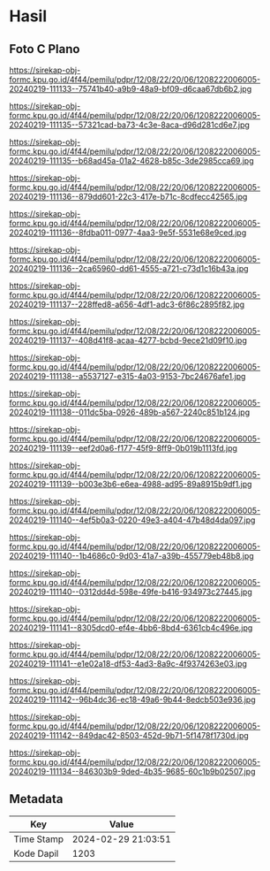# Hasil

## Foto C Plano

https://sirekap-obj-formc.kpu.go.id/4f44/pemilu/pdpr/12/08/22/20/06/1208222006005-20240219-111133--75741b40-a9b9-48a9-bf09-d6caa67db6b2.jpg

https://sirekap-obj-formc.kpu.go.id/4f44/pemilu/pdpr/12/08/22/20/06/1208222006005-20240219-111135--57321cad-ba73-4c3e-8aca-d96d281cd6e7.jpg

https://sirekap-obj-formc.kpu.go.id/4f44/pemilu/pdpr/12/08/22/20/06/1208222006005-20240219-111135--b68ad45a-01a2-4628-b85c-3de2985cca69.jpg

https://sirekap-obj-formc.kpu.go.id/4f44/pemilu/pdpr/12/08/22/20/06/1208222006005-20240219-111136--879dd601-22c3-417e-b71c-8cdfecc42565.jpg

https://sirekap-obj-formc.kpu.go.id/4f44/pemilu/pdpr/12/08/22/20/06/1208222006005-20240219-111136--8fdba011-0977-4aa3-9e5f-5531e68e9ced.jpg

https://sirekap-obj-formc.kpu.go.id/4f44/pemilu/pdpr/12/08/22/20/06/1208222006005-20240219-111136--2ca65960-dd61-4555-a721-c73d1c16b43a.jpg

https://sirekap-obj-formc.kpu.go.id/4f44/pemilu/pdpr/12/08/22/20/06/1208222006005-20240219-111137--228ffed8-a656-4df1-adc3-6f86c2895f82.jpg

https://sirekap-obj-formc.kpu.go.id/4f44/pemilu/pdpr/12/08/22/20/06/1208222006005-20240219-111137--408d41f8-acaa-4277-bcbd-9ece21d09f10.jpg

https://sirekap-obj-formc.kpu.go.id/4f44/pemilu/pdpr/12/08/22/20/06/1208222006005-20240219-111138--a5537127-e315-4a03-9153-7bc24676afe1.jpg

https://sirekap-obj-formc.kpu.go.id/4f44/pemilu/pdpr/12/08/22/20/06/1208222006005-20240219-111138--011dc5ba-0926-489b-a567-2240c851b124.jpg

https://sirekap-obj-formc.kpu.go.id/4f44/pemilu/pdpr/12/08/22/20/06/1208222006005-20240219-111139--eef2d0a6-f177-45f9-8ff9-0b019b1113fd.jpg

https://sirekap-obj-formc.kpu.go.id/4f44/pemilu/pdpr/12/08/22/20/06/1208222006005-20240219-111139--b003e3b6-e6ea-4988-ad95-89a8915b9df1.jpg

https://sirekap-obj-formc.kpu.go.id/4f44/pemilu/pdpr/12/08/22/20/06/1208222006005-20240219-111140--4ef5b0a3-0220-49e3-a404-47b48d4da097.jpg

https://sirekap-obj-formc.kpu.go.id/4f44/pemilu/pdpr/12/08/22/20/06/1208222006005-20240219-111140--1b4686c0-9d03-41a7-a39b-455779eb48b8.jpg

https://sirekap-obj-formc.kpu.go.id/4f44/pemilu/pdpr/12/08/22/20/06/1208222006005-20240219-111140--0312dd4d-598e-49fe-b416-934973c27445.jpg

https://sirekap-obj-formc.kpu.go.id/4f44/pemilu/pdpr/12/08/22/20/06/1208222006005-20240219-111141--8305dcd0-ef4e-4bb6-8bd4-6361cb4c496e.jpg

https://sirekap-obj-formc.kpu.go.id/4f44/pemilu/pdpr/12/08/22/20/06/1208222006005-20240219-111141--e1e02a18-df53-4ad3-8a9c-4f9374263e03.jpg

https://sirekap-obj-formc.kpu.go.id/4f44/pemilu/pdpr/12/08/22/20/06/1208222006005-20240219-111142--96b4dc36-ec18-49a6-9b44-8edcb503e936.jpg

https://sirekap-obj-formc.kpu.go.id/4f44/pemilu/pdpr/12/08/22/20/06/1208222006005-20240219-111142--849dac42-8503-452d-9b71-5f1478f1730d.jpg

https://sirekap-obj-formc.kpu.go.id/4f44/pemilu/pdpr/12/08/22/20/06/1208222006005-20240219-111134--846303b9-9ded-4b35-9685-60c1b9b02507.jpg


## Metadata

| Key        | Value               |
| ---------- | ------------------- |
| Time Stamp | 2024-02-29 21:03:51 |
| Kode Dapil | 1203                |



